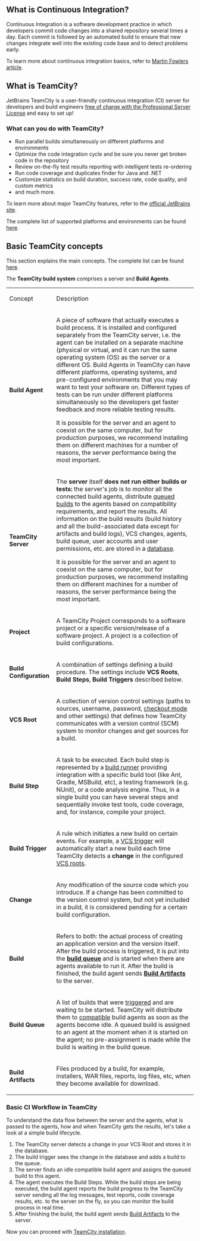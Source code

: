 [//]: # (title: Continuous Integration with TeamCity)
[//]: # (auxiliary-id: Continuous Integration with TeamCity)

<tag-list of="chapter" mode="tree" depth="4"/>

## What is Continuous Integration?

Continuous Integration is a software development practice in which developers commit code changes into a shared repository several times a day. Each commit is followed by an automated build to ensure that new changes integrate well into the existing code base and to detect problems early.    

To learn more about continuous integration basics, refer to [Martin Fowlers article](http://www.martinfowler.com/articles/continuousIntegration.html).

## What is TeamCity?

JetBrains TeamCity is a user\-friendly continuous integration (CI) server for developers and build engineers [free of charge with the Professional Server License](http://www.jetbrains.com/teamcity/buy/index.jsp) and easy to set up!

### What can you do with TeamCity?
* Run parallel builds simultaneously on different platforms and environments
* Optimize the code integration cycle and be sure you never get broken code in the repository
* Review on\-the\-fly test results reporting with intelligent tests re\-ordering
* Run code coverage and duplicates finder for Java and .NET
* Customize statistics on build duration, success rate, code quality, and custom metrics
* and much more.

To learn more about major TeamCity features, refer to the [official JetBrains site](http://www.jetbrains.com/teamcity/features/index.html).    

The complete list of supported platforms and environments can be found [here](supported-platforms-and-environments.md).

## Basic TeamCity concepts

This section explains the main concepts. The complete list can be found [here](supported-platforms-and-environments.md).

The __TeamCity build system__ comprises a server and __Build Agents__.

<table><tr>

<td>

Concept

</td>

<td>

Description

</td></tr><tr>

<td>

__Build Agent__

</td>

<td>

A piece of software that actually executes a build process. It is installed and configured separately from the TeamCity server, i.e. the agent can be installed on a separate machine (physical or virtual, and it can run the same operating system (OS) as the server or a different OS. 
Build Agents in TeamCity can have different platforms, operating systems, and pre\-configured environments that you may want to test your software on. Different types of tests can be run under different platforms simultaneously so the developers get faster feedback and more reliable testing results.

<note>

It is possible for the server and an agent to coexist on the same computer, but for production purposes, we recommend installing them on different machines for a number of reasons, the server performance being the most important. 
</note>


</td></tr><tr>

<td>

__TeamCity Server__ 

</td>

<td>

The __server__ itself __does not run either builds or tests:__ the server's job is to monitor all the connected build agents, distribute [queued builds](build-queue.md) to the agents based on compatibility requirements, and report the results. All information on the build results (build history and all the build\-associated data except for artifacts and build logs), VCS changes, agents, build queue, user accounts and user permissions, etc. are stored in a [database](setting-up-an-external-database.md).

<note>

It is possible for the server and an agent to coexist on the same computer, but for production purposes, we recommend installing them on different machines for a number of reasons, the server performance being the most important. 
</note>


</td></tr><tr>

<td>

__Project__

</td>

<td>

A TeamCity Project corresponds to a software project or a specific version/release of a software project. A project is a collection of build configurations.

</td></tr><tr>

<td>

__Build Configuration__

</td>

<td>

A combination of settings defining a build procedure. The settings include __VCS Roots__, __Build Steps__, __Build Triggers__ described below.

</td></tr><tr>

<td>

__VCS Root__

</td>

<td>

A collection of version control settings (paths to sources, username, password, [checkout mode](vcs-checkout-mode.md) and other settings) that defines how TeamCity communicates with a version control (SCM) system to monitor changes and get sources for a build.

</td></tr><tr>

<td>

__Build Step__

</td>

<td>

A task to be executed. Each build step is represented by a [build runner](build-runner.md) providing integration with a specific build tool (like Ant, Gradle, MSBuild, etc), a testing framework (e.g. NUnit), or a code analysis engine. Thus, in a single build you can have several steps and sequentially invoke test tools, code coverage, and, for instance, compile your project.

</td></tr><tr>

<td>

__Build Trigger__

</td>

<td>

A  rule which initiates a new build on certain events. For example, a [VCS trigger](configuring-vcs-triggers.md) will automatically start a new build each time TeamCity detects a __change__ in the configured [VCS roots](vcs-root.md). 

</td></tr><tr>

<td>

__Change__

</td>

<td>

Any modification of the source code which you introduce. If a change has been committed to the version control system, but not yet included in a build, it is considered pending for a certain build configuration.

</td></tr><tr>

<td>

__Build__

</td>

<td>

Refers to both: the actual process of creating an application version and the version itself.  After the build process is triggered, it is put into the __[build queue](build-queue.md)__ and is started when there are agents available to run it. After the build is finished, the build agent sends __[Build Artifacts](build-artifact.md)__ to the server. 

</td></tr><tr>

<td>

__Build Queue__

</td>

<td>

A list of builds that were [triggered](configuring-build-triggers.md) and are waiting to be started. TeamCity will distribute them to [compatible](agent-requirements.md) build agents as soon as the agents become idle. A queued build is assigned to an agent at the moment when it is started on the agent; no pre\-assignment is made while the build is waiting in the build queue.


</td></tr><tr>

<td>

__Build Artifacts__ 

</td>

<td>

Files produced by a build, for example, installers, WAR files, reports, log files, etc, when they become available for download.

</td></tr></table>

 

### Basic CI Workflow in TeamCity

To understand the data flow between the server and the agents, what is passed to the agents, how and when TeamCity gets the results, let's take a look at a simple build lifecycle.

 1. The TeamCity server detects a change in your VCS Root and stores it in the database.
 2. The build trigger sees the change in the database and adds a build to the queue.
 3. The server finds an idle compatible build agent and assigns the queued build to this agent.
 4. The agent executes the Build Steps. While the build steps are being executed, the build agent reports the build progress to the TeamCity server sending all the log messages, test reports, code coverage results, etc. to the server on the fly, so you can monitor the build process in real time.
 5. After finishing the build, the build agent sends [Build Artifacts](build-artifact.md) to the server. 

Now you can proceed with [TeamCity installation](installation-quick-start.md).
